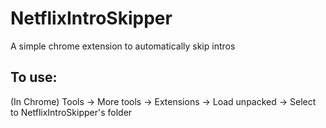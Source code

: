 # NetflixIntroSkipper
A simple chrome extension to automatically skip intros

## To use:
(In Chrome) Tools -> More tools -> Extensions -> Load unpacked -> Select to NetflixIntroSkipper's folder
